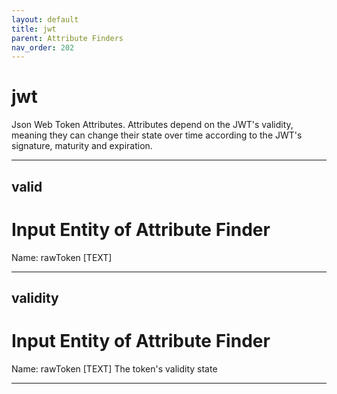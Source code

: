 ```yaml
---
layout: default
title: jwt
parent: Attribute Finders
nav_order: 202
---
```

# jwt

Json Web Token Attributes. Attributes depend on the JWT's validity, meaning they can change their state over time according to the JWT's signature, maturity and expiration.



---

## valid


# Input Entity of Attribute Finder

Name: rawToken [TEXT]


---

## validity


# Input Entity of Attribute Finder

Name: rawToken [TEXT]
The token's validity state

---

